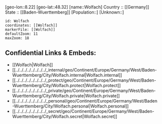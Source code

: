 ﻿---
location: [48.32,8.22] 
mapzoom: [7,12] 
mapmarker: city 
type: City
tags:
- geo/City


SpocWebEntityId: 35678
isDeleted: false
confidential: public

---
[geo-lon::8.22] 
[geo-lat::48.32] 
[name::Wolfach] 
Country :: [[Germany]]  
State :: [[Baden-Wuerttemberg]] 
[Population::] 
[Unknown::] 


```leaflet
id: Wolfach
coordinates: [[Wolfach]] 
markerFile: [[Wolfach]] 
defaultZoom: 11 
maxZoom: 18
```


## Confidential Links & Embeds: 
- [[Wolfach|Wolfach]]  
- [[../../../../../../../../_internal/geo/Continent/Europe/Germany/West/Baden-Wuerttemberg/City/Wolfach.internal|Wolfach.internal]] 
- [[../../../../../../../../_protect/geo/Continent/Europe/Germany/West/Baden-Wuerttemberg/City/Wolfach.protect|Wolfach.protect]] 
- [[../../../../../../../../_private/geo/Continent/Europe/Germany/West/Baden-Wuerttemberg/City/Wolfach.private|Wolfach.private]] 
- [[../../../../../../../../_personal/geo/Continent/Europe/Germany/West/Baden-Wuerttemberg/City/Wolfach.personal|Wolfach.personal]] 
- [[../../../../../../../../_secret/geo/Continent/Europe/Germany/West/Baden-Wuerttemberg/City/Wolfach.secret|Wolfach.secret]] 
